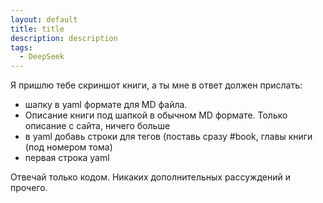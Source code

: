 ```yaml
---
layout: default
title: title
description: description
tags:
  - DeepSeek
---
```

Я пришлю тебе скриншот книги, а ты мне в ответ должен прислать:
- шапку в yaml формате для MD файла.
- Описание книги под шапкой в обычном MD формате. Только описание с сайта, ничего больше
- в yaml добавь строки для тегов (поставь сразу #book, главы книги (под номером тома)
- первая строка yaml 

Отвечай только кодом. Никаких дополнительных рассуждений и прочего. 
#